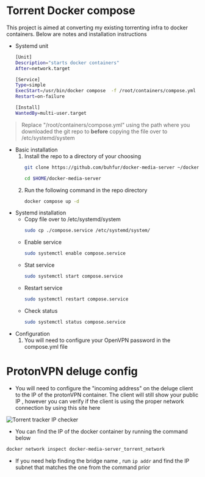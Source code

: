 
# Torrent Docker compose 

This project is aimed at converting my existing torrenting infra to docker containers. Below are notes and installation instructions

- Systemd unit 
    ```bash
    [Unit]
    Description="starts docker containers"
    After=network.target

    [Service]
    Type=simple 
    ExecStart=/usr/bin/docker compose  -f /root/containers/compose.yml up  
    Restart=on-failure

    [Install]
    WantedBy=multi-user.target
    ```
> Replace "/root/containers/compose.yml" using the path where you downloaded the git repo to **before** copying the file over to /etc/systemd/system

- Basic installation 
    1. Install the repo to a directory of your choosing 
        ```bash
        git clone https://github.com/buhfur/docker-media-server ~/docker-media-server

        cd $HOME/docker-media-server
        ```
    2. Run the following command in the repo directory 
        ```bash
        docker compose up -d 
        ```
- Systemd installation
    - Copy file over to /etc/systemd/system
        ```bash
        sudo cp ./compose.service /etc/systemd/system/
        ```
    - Enable service 
        ```bash
        sudo systemctl enable compose.service
        ```
    - Stat service 
        ```bash
        sudo systemctl start compose.service 
        ```
    - Restart service 
        ```bash
        sudo systemctl restart compose.service
        ```
    - Check status 
        ```bash
        sudo systemctl status compose.service
        ```
- Configuration
    1. You will need to configure your OpenVPN password in the compose.yml file

# ProtonVPN deluge config 

* You will need to configure the "incoming address" on the deluge client to the IP of the protonVPN container. The client will still show your public IP , however you can verify if the client is using the proper network connection by using this site here 

![Torrent tracker IP checker](https://www.whatismyip.net/tools/torrent-ip-checker/?hash=32e68ed38b14f01fbca9cab7cddeb06fa73929ad)

* You can find the IP of the docker container by running the command below 

```bash
docker network inspect docker-media-server_torrent_network
```

* If you need help finding the bridge name , run `ip addr` and find the IP subnet that matches the one from the command prior


```
